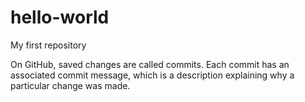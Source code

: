 # hello-world
My first repository


On GitHub, saved changes are called commits. Each commit has an associated commit message, which is a description explaining why a particular change was made.
